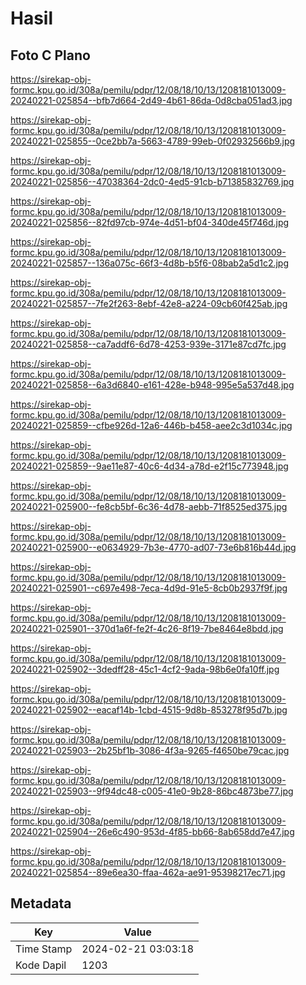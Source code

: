 # Hasil

## Foto C Plano

https://sirekap-obj-formc.kpu.go.id/308a/pemilu/pdpr/12/08/18/10/13/1208181013009-20240221-025854--bfb7d664-2d49-4b61-86da-0d8cba051ad3.jpg

https://sirekap-obj-formc.kpu.go.id/308a/pemilu/pdpr/12/08/18/10/13/1208181013009-20240221-025855--0ce2bb7a-5663-4789-99eb-0f02932566b9.jpg

https://sirekap-obj-formc.kpu.go.id/308a/pemilu/pdpr/12/08/18/10/13/1208181013009-20240221-025856--47038364-2dc0-4ed5-91cb-b71385832769.jpg

https://sirekap-obj-formc.kpu.go.id/308a/pemilu/pdpr/12/08/18/10/13/1208181013009-20240221-025856--82fd97cb-974e-4d51-bf04-340de45f746d.jpg

https://sirekap-obj-formc.kpu.go.id/308a/pemilu/pdpr/12/08/18/10/13/1208181013009-20240221-025857--136a075c-66f3-4d8b-b5f6-08bab2a5d1c2.jpg

https://sirekap-obj-formc.kpu.go.id/308a/pemilu/pdpr/12/08/18/10/13/1208181013009-20240221-025857--7fe2f263-8ebf-42e8-a224-09cb60f425ab.jpg

https://sirekap-obj-formc.kpu.go.id/308a/pemilu/pdpr/12/08/18/10/13/1208181013009-20240221-025858--ca7addf6-6d78-4253-939e-3171e87cd7fc.jpg

https://sirekap-obj-formc.kpu.go.id/308a/pemilu/pdpr/12/08/18/10/13/1208181013009-20240221-025858--6a3d6840-e161-428e-b948-995e5a537d48.jpg

https://sirekap-obj-formc.kpu.go.id/308a/pemilu/pdpr/12/08/18/10/13/1208181013009-20240221-025859--cfbe926d-12a6-446b-b458-aee2c3d1034c.jpg

https://sirekap-obj-formc.kpu.go.id/308a/pemilu/pdpr/12/08/18/10/13/1208181013009-20240221-025859--9ae11e87-40c6-4d34-a78d-e2f15c773948.jpg

https://sirekap-obj-formc.kpu.go.id/308a/pemilu/pdpr/12/08/18/10/13/1208181013009-20240221-025900--fe8cb5bf-6c36-4d78-aebb-71f8525ed375.jpg

https://sirekap-obj-formc.kpu.go.id/308a/pemilu/pdpr/12/08/18/10/13/1208181013009-20240221-025900--e0634929-7b3e-4770-ad07-73e6b816b44d.jpg

https://sirekap-obj-formc.kpu.go.id/308a/pemilu/pdpr/12/08/18/10/13/1208181013009-20240221-025901--c697e498-7eca-4d9d-91e5-8cb0b2937f9f.jpg

https://sirekap-obj-formc.kpu.go.id/308a/pemilu/pdpr/12/08/18/10/13/1208181013009-20240221-025901--370d1a6f-fe2f-4c26-8f19-7be8464e8bdd.jpg

https://sirekap-obj-formc.kpu.go.id/308a/pemilu/pdpr/12/08/18/10/13/1208181013009-20240221-025902--3dedff28-45c1-4cf2-9ada-98b6e0fa10ff.jpg

https://sirekap-obj-formc.kpu.go.id/308a/pemilu/pdpr/12/08/18/10/13/1208181013009-20240221-025902--eacaf14b-1cbd-4515-9d8b-853278f95d7b.jpg

https://sirekap-obj-formc.kpu.go.id/308a/pemilu/pdpr/12/08/18/10/13/1208181013009-20240221-025903--2b25bf1b-3086-4f3a-9265-f4650be79cac.jpg

https://sirekap-obj-formc.kpu.go.id/308a/pemilu/pdpr/12/08/18/10/13/1208181013009-20240221-025903--9f94dc48-c005-41e0-9b28-86bc4873be77.jpg

https://sirekap-obj-formc.kpu.go.id/308a/pemilu/pdpr/12/08/18/10/13/1208181013009-20240221-025904--26e6c490-953d-4f85-bb66-8ab658dd7e47.jpg

https://sirekap-obj-formc.kpu.go.id/308a/pemilu/pdpr/12/08/18/10/13/1208181013009-20240221-025854--89e6ea30-ffaa-462a-ae91-95398217ec71.jpg


## Metadata

| Key        | Value               |
| ---------- | ------------------- |
| Time Stamp | 2024-02-21 03:03:18 |
| Kode Dapil | 1203                |



